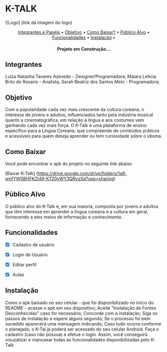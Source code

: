 # K-TALK

![Logo] (link da imagem do logo)

<p align="center">
 <a href="#integrantes">Integrantes e Papéis</a> •
 <a href="#objetivo">Objetivo</a> •
 <a href="#como-baixar">Como Baixar?</a> • 
 <a href="#público-alvo">Público Alvo</a> • 
 <a href="#funcionalidades">Funcionalidades</a> • 
 <a href="#instalação">Instalação</a> • 
</p>

<h4 align="center"> 
	Projeto em Construção...
</h4>

## **Integrantes**

Luiza Natasha Tavares Azevedo - Designer/Programadora;
Maiara Leticia Brito do Rosario - Analista;
Sarah Beatriz dos Santos Melo - Programadora;


## **Objetivo**

Com a popularidade cada vez mais crescente da cultura coreana, o interesse de jovens e adultos, influenciados tanto pela indústria musical quanto a cinematográfica, em relação à língua e aos costumes vem ganhando cada vez mais força. O K-Talk é uma plataforma de ensino específico para a Língua Coreana, que compreende de conteúdos práticos e acessíveis para quem deseja aprender ou tem curiosidade sobre o idioma.



## **Como Baixar**

Você pode encontrar o apk do projeto no seguinte link abaixo

[Baixar K-Talk] (https://drive.google.com/drive/folders/1a8-wnfYWSBHFKZI49-K720yWY3QRvzXq?usp=sharing)


## **Público Alvo**

O público alvo do K-Talk é, em sua maioria, composta por jovens e adultos que têm interesse em aprender a língua coreana e a cultura em geral, fornecendo a eles meios de informação e conhecimento.



## **Funcionalidades**

- [x] Cadastro de usuário
- [x] Login de Usuário
- [x] Editar perfil
- [x] Aulas 




## **Instalação**


Como o apk baixado no seu celular - que foi disponibilizado no inicio do README -  acesse o apk em seu dispositivo;
Aceite "Instalação de Fontes Desconhecidas" caso for necessário;
Concorde com a instalação;
Siga os passos de instalação e espere alguns segundo;
Se o processo foi bem sucedido aparecerá uma mensagem indicando;
Caso tudo ocorra conforme o planejado, o K-Tal já poderá ser acessado do seu celular Android.
Faça o cadastro (caso não possua) e efetue o login.
Assim, você conseguirá visuzalizar e manusear todas as funcionalidades disponibilizadas pelo K-Talk
